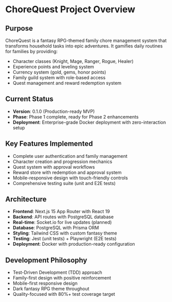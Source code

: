 # ChoreQuest Project Overview

## Purpose
ChoreQuest is a fantasy RPG-themed family chore management system that transforms household tasks into epic adventures. It gamifies daily routines for families by providing:
- Character classes (Knight, Mage, Ranger, Rogue, Healer)
- Experience points and leveling system
- Currency system (gold, gems, honor points)
- Family guild system with role-based access
- Quest management and reward redemption system

## Current Status
- **Version**: 0.1.0 (Production-ready MVP)
- **Phase**: Phase 1 complete, ready for Phase 2 enhancements
- **Deployment**: Enterprise-grade Docker deployment with zero-interaction setup

## Key Features Implemented
- Complete user authentication and family management
- Character creation and progression mechanics
- Quest system with approval workflows
- Reward store with redemption and approval system
- Mobile-responsive design with touch-friendly controls
- Comprehensive testing suite (unit and E2E tests)

## Architecture
- **Frontend**: Next.js 15 App Router with React 19
- **Backend**: API routes with PostgreSQL database
- **Real-time**: Socket.io for live updates (planned)
- **Database**: PostgreSQL with Prisma ORM
- **Styling**: Tailwind CSS with custom fantasy theme
- **Testing**: Jest (unit tests) + Playwright (E2E tests)
- **Deployment**: Docker with production-ready configuration

## Development Philosophy
- Test-Driven Development (TDD) approach
- Family-first design with positive reinforcement
- Mobile-first responsive design
- Dark fantasy RPG theme throughout
- Quality-focused with 80%+ test coverage target